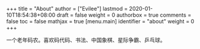+++
title = "About"
author = ["Evilee"]
lastmod = 2020-01-10T18:54:38+08:00
draft = false
weight = 0
authorbox = true
comments = false
toc = false
mathjax = true
[menu.main]
  identifier = "about"
  weight = 0
+++

一个老年码农。喜欢码代码、书法、中国象棋、星际争霸、乒乓球。
